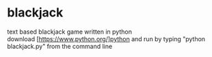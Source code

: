 # blackjack
text based blackjack game written in python<br>
download [https://www.python.org/]python and run by typing "python blackjack.py" from the command line<br>

